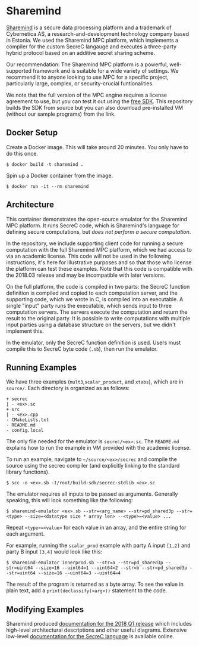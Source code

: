 # Sharemind

[Sharemind](https://sharemind.cyber.ee/secure-computing-platform/) is a secure data processing platform and a trademark of Cybernetica AS, a research-and-development technology company based in Estonia. We used the Sharemind MPC platform, which implements a compiler for the custom SecreC langauge and executes a three-party hybrid protocol based on an additive secret sharing scheme.

Our recommendation: The Sharemind MPC platform is a powerful, well-supported framework and is suitable for a wide variety of settings. We recommend it to anyone looking to use MPC for a specific project, particularly large, complex, or security-crucial funtionalities.

We note that the full version of the MPC engine requires a license agreement to use, but you can test it out using the [free SDK](https://sharemind-sdk.github.io/). This repository builds the SDK from source but you can also download pre-installed VM (without our sample programs) from the link.

## Docker Setup

Create a Docker image. This will take around 20 minutes. You only have to do this once.
```
$ docker build -t sharemind .
```
Spin up a Docker container from the image.
```
$ docker run -it --rm sharemind
```

## Architecture
This container demonstrates the open-source emulator for the Sharemind MPC platform. It runs SecreC code, which is Sharemind's language for defining secure computations, but _does not perform a secure computation_. 

In the repository, we include supporting client code for running a secure computation with the full Sharemind MPC platform, which we had access to via an academic license. This code will not be used in the following instructions, it's here for illustrative purposes and so that those who license the platform can test these examples. Note that this code is compatible with the 2018.03 release and may be incompatible with later versions.

On the full platform, the code is compiled in two parts: the SecreC function definition is compiled and copied to each computation server, and the supporting code, which we wrote in C, is compiled into an executable. A single "input" party runs the executable, which sends input to three computation servers. The servers execute the computation and return the result to the original party. It is possible to write computations with multiple input parties using a database structure on the servers, but we didn't implement this.

In the emulator, only the SecreC function definition is used. Users must compile
this to SecreC byte code (`.sb`), then run the emulator.

## Running Examples
We have three examples (`mult3`,`scalar_product`, and `xtabs`), which are in `source/`.  Each directory is organized as as follows:

```
+ secrec
| - <ex>.sc
+ src
| - <ex>.cpp
- CMakeLists.txt
- README.md
- config.local
```

The only file needed for the emulator is `secrec/<ex>.sc`. The `README.md` explains how to run the example in VM provided with the academic license.

To run an example, navigate to `~/source/<ex>/secrec` and compile the source using the secrec compiler (and explicitly linking to the standard library functions).
```
$ scc -o <ex>.sb -I/root/build-sdk/secrec-stdlib <ex>.sc 
```

The emulator requires all inputs to be passed as arguments. Generally speaking, this will look something like the following:
```
$ sharemind-emulator <ex>.sb --str=<arg_name> --str=pd_shared3p --str=<type> --size=<datatype size * array len> --<type>=<value> ...
```
Repeat `<type>=<value>` for each value in an array, and the entire string for each argument.

For example, running the `scalar_prod` example with party A input `[1,2]` and party B input `[3,4]` would look like this: 
```
$ sharemind-emulator innerprod.sb --str=a --str=pd_shared3p --str=uint64 --size=16 --uint64=1 --uint64=2 --str=b --str=pd_shared3p --str=uint64 --size=16 --uint64=3 --uint64=4
```

The result of the program is returned as a byte array. To see the value in plain text, add a `print(declassify(<arg>))` statement to the code.


## Modifying Examples
Sharemind produced [documentation for the 2018 Q1
release](https://docs.sharemind.cyber.ee/) which includes high-level
architectural descriptions and other useful diagrams.
Extensive low-level [documentation for the SecreC language](https://sharemind-sdk.github.io/stdlib/reference/index.html) is available online. 


